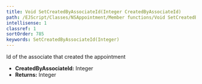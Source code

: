 ```yaml
---
title: Void SetCreatedByAssociateId(Integer CreatedByAssociateId)
path: /EJScript/Classes/NSAppointment/Member functions/Void SetCreatedByAssociateId(Integer p_0)
intellisense: 1
classref: 1
sortOrder: 785
keywords: SetCreatedByAssociateId(Integer)
---
```



Id of the associate that created the appointment



* **CreatedByAssociateId:** Integer
* **Returns:** Integer


